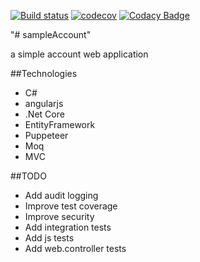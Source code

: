 [![Build status](https://ci.appveyor.com/api/projects/status/y2c3sdamrv0st9jp?svg=true)](https://ci.appveyor.com/project/jobjingjo/sampleaccount) [![codecov](https://codecov.io/gh/jobjingjo/sampleAccount/branch/master/graph/badge.svg)](https://codecov.io/gh/jobjingjo/sampleAccount) [![Codacy Badge](https://api.codacy.com/project/badge/Grade/074e88e82929494ebb5715e741f52d38)](https://www.codacy.com/manual/jobjingjo/sampleAccount?utm_source=github.com&amp;utm_medium=referral&amp;utm_content=jobjingjo/sampleAccount&amp;utm_campaign=Badge_Grade)

"# sampleAccount" 

a simple account web application

##Technologies
*  C#
*  angularjs
*  .Net Core
*  EntityFramework
*  Puppeteer
*  Moq
*  MVC
 
##TODO
*  Add audit logging
*  Improve test coverage
*  Improve security
*  Add integration tests
*  Add js tests
*  Add web.controller tests
